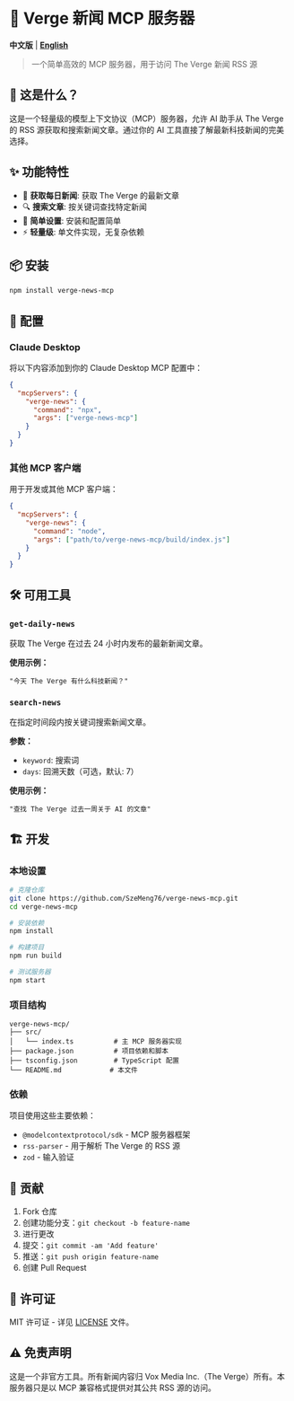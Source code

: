 # 📰 Verge 新闻 MCP 服务器

**中文版** | **[English](./README.md)**

> 一个简单高效的 MCP 服务器，用于访问 The Verge 新闻 RSS 源

## 🎯 这是什么？

这是一个轻量级的模型上下文协议（MCP）服务器，允许 AI 助手从 The Verge 的 RSS 源获取和搜索新闻文章。通过你的 AI 工具直接了解最新科技新闻的完美选择。

## ✨ 功能特性

- 📡 **获取每日新闻**: 获取 The Verge 的最新文章
- 🔍 **搜索文章**: 按关键词查找特定新闻
- 🚀 **简单设置**: 安装和配置简单
- ⚡ **轻量级**: 单文件实现，无复杂依赖

## 📦 安装

```bash
npm install verge-news-mcp
```

## 🔧 配置

### Claude Desktop

将以下内容添加到你的 Claude Desktop MCP 配置中：

```json
{
  "mcpServers": {
    "verge-news": {
      "command": "npx",
      "args": ["verge-news-mcp"]
    }
  }
}
```

### 其他 MCP 客户端

用于开发或其他 MCP 客户端：

```json
{
  "mcpServers": {
    "verge-news": {
      "command": "node",
      "args": ["path/to/verge-news-mcp/build/index.js"]
    }
  }
}
```

## 🛠️ 可用工具

### `get-daily-news`
获取 The Verge 在过去 24 小时内发布的最新新闻文章。

**使用示例：**
```
"今天 The Verge 有什么科技新闻？"
```

### `search-news`
在指定时间段内按关键词搜索新闻文章。

**参数：**
- `keyword`: 搜索词
- `days`: 回溯天数（可选，默认: 7）

**使用示例：**
```
"查找 The Verge 过去一周关于 AI 的文章"
```

## 🏗️ 开发

### 本地设置

```bash
# 克隆仓库
git clone https://github.com/SzeMeng76/verge-news-mcp.git
cd verge-news-mcp

# 安装依赖
npm install

# 构建项目
npm run build

# 测试服务器
npm start
```

### 项目结构

```
verge-news-mcp/
├── src/
│   └── index.ts          # 主 MCP 服务器实现
├── package.json          # 项目依赖和脚本
├── tsconfig.json         # TypeScript 配置
└── README.md            # 本文件
```

### 依赖

项目使用这些主要依赖：
- `@modelcontextprotocol/sdk` - MCP 服务器框架
- `rss-parser` - 用于解析 The Verge 的 RSS 源
- `zod` - 输入验证

## 🤝 贡献

1. Fork 仓库
2. 创建功能分支：`git checkout -b feature-name`
3. 进行更改
4. 提交：`git commit -am 'Add feature'`
5. 推送：`git push origin feature-name`
6. 创建 Pull Request

## 📄 许可证

MIT 许可证 - 详见 [LICENSE](LICENSE) 文件。

## ⚠️ 免责声明

这是一个非官方工具。所有新闻内容归 Vox Media Inc.（The Verge）所有。本服务器只是以 MCP 兼容格式提供对其公共 RSS 源的访问。
